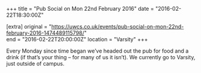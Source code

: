 +++
title = "Pub Social on Mon 22nd February 2016"
date = "2016-02-22T18:30:00Z"

[extra]
original = "https://uwcs.co.uk/events/pub-social-on-mon-22nd-february-2016-1474489115798/"    
end = "2016-02-22T20:00:00Z"
location = "Varsity"
+++

Every Monday since time began we’ve headed out the pub for food and a drink (if that’s your thing – for many of us it isn’t). We currently go to Varsity, just outside of campus.

